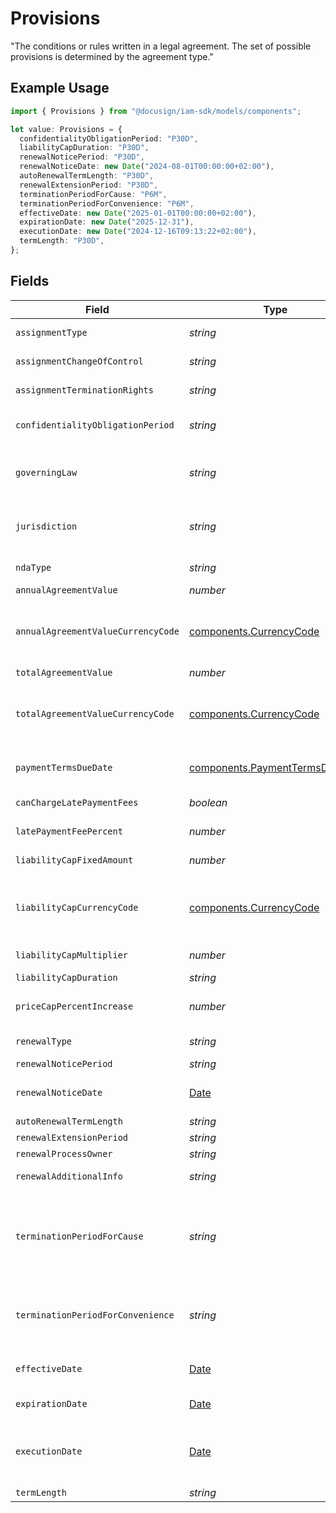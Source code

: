 # Provisions

"The conditions or rules written in a legal agreement. The set of possible provisions is determined by the agreement type."


## Example Usage

```typescript
import { Provisions } from "@docusign/iam-sdk/models/components";

let value: Provisions = {
  confidentialityObligationPeriod: "P30D",
  liabilityCapDuration: "P30D",
  renewalNoticePeriod: "P30D",
  renewalNoticeDate: new Date("2024-08-01T00:00:00+02:00"),
  autoRenewalTermLength: "P30D",
  renewalExtensionPeriod: "P30D",
  terminationPeriodForCause: "P6M",
  terminationPeriodForConvenience: "P6M",
  effectiveDate: new Date("2025-01-01T00:00:00+02:00"),
  expirationDate: new Date("2025-12-31"),
  executionDate: new Date("2024-12-16T09:13:22+02:00"),
  termLength: "P30D",
};
```

## Fields

| Field                                                                                                                                                                                                                           | Type                                                                                                                                                                                                                            | Required                                                                                                                                                                                                                        | Description                                                                                                                                                                                                                     | Example                                                                                                                                                                                                                         |
| ------------------------------------------------------------------------------------------------------------------------------------------------------------------------------------------------------------------------------- | ------------------------------------------------------------------------------------------------------------------------------------------------------------------------------------------------------------------------------- | ------------------------------------------------------------------------------------------------------------------------------------------------------------------------------------------------------------------------------- | ------------------------------------------------------------------------------------------------------------------------------------------------------------------------------------------------------------------------------- | ------------------------------------------------------------------------------------------------------------------------------------------------------------------------------------------------------------------------------- |
| `assignmentType`                                                                                                                                                                                                                | *string*                                                                                                                                                                                                                        | :heavy_minus_sign:                                                                                                                                                                                                              | The type of assignment rights in the agreement (e.g., transferability)                                                                                                                                                          |                                                                                                                                                                                                                                 |
| `assignmentChangeOfControl`                                                                                                                                                                                                     | *string*                                                                                                                                                                                                                        | :heavy_minus_sign:                                                                                                                                                                                                              | Provisions related to changes in control of the assigning party                                                                                                                                                                 |                                                                                                                                                                                                                                 |
| `assignmentTerminationRights`                                                                                                                                                                                                   | *string*                                                                                                                                                                                                                        | :heavy_minus_sign:                                                                                                                                                                                                              | Provisions for the termination of assignment rights                                                                                                                                                                             |                                                                                                                                                                                                                                 |
| `confidentialityObligationPeriod`                                                                                                                                                                                               | *string*                                                                                                                                                                                                                        | :heavy_minus_sign:                                                                                                                                                                                                              | A subset of ISO 8601 duration. Fractional or negative values are not supported.                                                                                                                                                 | P30D                                                                                                                                                                                                                            |
| `governingLaw`                                                                                                                                                                                                                  | *string*                                                                                                                                                                                                                        | :heavy_minus_sign:                                                                                                                                                                                                              | The governing law clause identifies the substantive law that will govern the rights and obligations of the parties to the agreement.                                                                                            |                                                                                                                                                                                                                                 |
| `jurisdiction`                                                                                                                                                                                                                  | *string*                                                                                                                                                                                                                        | :heavy_minus_sign:                                                                                                                                                                                                              | A jurisdiction clause expressly sets out which courts or tribunals have the power to hear a dispute which arises under the agreement.                                                                                           |                                                                                                                                                                                                                                 |
| `ndaType`                                                                                                                                                                                                                       | *string*                                                                                                                                                                                                                        | :heavy_minus_sign:                                                                                                                                                                                                              | Type of non-disclosure agreement (e.g., unilateral, bilateral).                                                                                                                                                                 |                                                                                                                                                                                                                                 |
| `annualAgreementValue`                                                                                                                                                                                                          | *number*                                                                                                                                                                                                                        | :heavy_minus_sign:                                                                                                                                                                                                              | Total annual value of the agreement.                                                                                                                                                                                            |                                                                                                                                                                                                                                 |
| `annualAgreementValueCurrencyCode`                                                                                                                                                                                              | [components.CurrencyCode](../../models/components/currencycode.md)                                                                                                                                                              | :heavy_minus_sign:                                                                                                                                                                                                              | 'ISO 4217 codes. From https://en.wikipedia.org/wiki/ISO_4217<br/>https://www.currency-iso.org/en/home/tables/table-a1.html'<br/>                                                                                                |                                                                                                                                                                                                                                 |
| `totalAgreementValue`                                                                                                                                                                                                           | *number*                                                                                                                                                                                                                        | :heavy_minus_sign:                                                                                                                                                                                                              | Total value of the agreement.                                                                                                                                                                                                   |                                                                                                                                                                                                                                 |
| `totalAgreementValueCurrencyCode`                                                                                                                                                                                               | [components.CurrencyCode](../../models/components/currencycode.md)                                                                                                                                                              | :heavy_minus_sign:                                                                                                                                                                                                              | 'ISO 4217 codes. From https://en.wikipedia.org/wiki/ISO_4217<br/>https://www.currency-iso.org/en/home/tables/table-a1.html'<br/>                                                                                                |                                                                                                                                                                                                                                 |
| `paymentTermsDueDate`                                                                                                                                                                                                           | [components.PaymentTermsDueDate](../../models/components/paymenttermsduedate.md)                                                                                                                                                | :heavy_minus_sign:                                                                                                                                                                                                              | Terms specifying the payment due date, based on a defined number of days or other conditions.                                                                                                                                   |                                                                                                                                                                                                                                 |
| `canChargeLatePaymentFees`                                                                                                                                                                                                      | *boolean*                                                                                                                                                                                                                       | :heavy_minus_sign:                                                                                                                                                                                                              | Indicates if late payment fees can be charged.                                                                                                                                                                                  |                                                                                                                                                                                                                                 |
| `latePaymentFeePercent`                                                                                                                                                                                                         | *number*                                                                                                                                                                                                                        | :heavy_minus_sign:                                                                                                                                                                                                              | Percentage fee charged on late payments.                                                                                                                                                                                        |                                                                                                                                                                                                                                 |
| `liabilityCapFixedAmount`                                                                                                                                                                                                       | *number*                                                                                                                                                                                                                        | :heavy_minus_sign:                                                                                                                                                                                                              | Maximum liability cap in the agreement                                                                                                                                                                                          |                                                                                                                                                                                                                                 |
| `liabilityCapCurrencyCode`                                                                                                                                                                                                      | [components.CurrencyCode](../../models/components/currencycode.md)                                                                                                                                                              | :heavy_minus_sign:                                                                                                                                                                                                              | 'ISO 4217 codes. From https://en.wikipedia.org/wiki/ISO_4217<br/>https://www.currency-iso.org/en/home/tables/table-a1.html'<br/>                                                                                                |                                                                                                                                                                                                                                 |
| `liabilityCapMultiplier`                                                                                                                                                                                                        | *number*                                                                                                                                                                                                                        | :heavy_minus_sign:                                                                                                                                                                                                              | Multiplier applied to calculate the liability cap                                                                                                                                                                               |                                                                                                                                                                                                                                 |
| `liabilityCapDuration`                                                                                                                                                                                                          | *string*                                                                                                                                                                                                                        | :heavy_minus_sign:                                                                                                                                                                                                              | N/A                                                                                                                                                                                                                             | P30D                                                                                                                                                                                                                            |
| `priceCapPercentIncrease`                                                                                                                                                                                                       | *number*                                                                                                                                                                                                                        | :heavy_minus_sign:                                                                                                                                                                                                              | Maximum allowed percentage increase in prices, limited between 0 and 100.                                                                                                                                                       |                                                                                                                                                                                                                                 |
| `renewalType`                                                                                                                                                                                                                   | *string*                                                                                                                                                                                                                        | :heavy_minus_sign:                                                                                                                                                                                                              | Specifies the type of renewal (e.g., automatic, manual).                                                                                                                                                                        |                                                                                                                                                                                                                                 |
| `renewalNoticePeriod`                                                                                                                                                                                                           | *string*                                                                                                                                                                                                                        | :heavy_minus_sign:                                                                                                                                                                                                              | N/A                                                                                                                                                                                                                             | P30D                                                                                                                                                                                                                            |
| `renewalNoticeDate`                                                                                                                                                                                                             | [Date](https://developer.mozilla.org/en-US/docs/Web/JavaScript/Reference/Global_Objects/Date)                                                                                                                                   | :heavy_minus_sign:                                                                                                                                                                                                              | Calculated field based on renewal notice period. (agreement expiration date - renewal notice period duration)                                                                                                                   | 2024-08-01T00:00:00+02:00                                                                                                                                                                                                       |
| `autoRenewalTermLength`                                                                                                                                                                                                         | *string*                                                                                                                                                                                                                        | :heavy_minus_sign:                                                                                                                                                                                                              | N/A                                                                                                                                                                                                                             | P30D                                                                                                                                                                                                                            |
| `renewalExtensionPeriod`                                                                                                                                                                                                        | *string*                                                                                                                                                                                                                        | :heavy_minus_sign:                                                                                                                                                                                                              | N/A                                                                                                                                                                                                                             | P30D                                                                                                                                                                                                                            |
| `renewalProcessOwner`                                                                                                                                                                                                           | *string*                                                                                                                                                                                                                        | :heavy_minus_sign:                                                                                                                                                                                                              | The userId parameter                                                                                                                                                                                                            |                                                                                                                                                                                                                                 |
| `renewalAdditionalInfo`                                                                                                                                                                                                         | *string*                                                                                                                                                                                                                        | :heavy_minus_sign:                                                                                                                                                                                                              | Additional information related to the renewal process.                                                                                                                                                                          |                                                                                                                                                                                                                                 |
| `terminationPeriodForCause`                                                                                                                                                                                                     | *string*                                                                                                                                                                                                                        | :heavy_minus_sign:                                                                                                                                                                                                              | The specific duration that a party has to give notice before terminating the agreement due to a significant breach or violation of terms. <br/>This period allows the other party to address the cause or prepare for termination.<br/> | P6M                                                                                                                                                                                                                             |
| `terminationPeriodForConvenience`                                                                                                                                                                                               | *string*                                                                                                                                                                                                                        | :heavy_minus_sign:                                                                                                                                                                                                              | Specifies the required notice period that a party must provide before terminating the agreement for convenience, without cause, under the terms outlined in the contract.                                                       | P6M                                                                                                                                                                                                                             |
| `effectiveDate`                                                                                                                                                                                                                 | [Date](https://developer.mozilla.org/en-US/docs/Web/JavaScript/Reference/Global_Objects/Date)                                                                                                                                   | :heavy_minus_sign:                                                                                                                                                                                                              | The date when the terms of the agreement start to apply and become legally binding.                                                                                                                                             | 2025-01-01T00:00:00+02:00                                                                                                                                                                                                       |
| `expirationDate`                                                                                                                                                                                                                | [Date](https://developer.mozilla.org/en-US/docs/Web/JavaScript/Reference/Global_Objects/Date)                                                                                                                                   | :heavy_minus_sign:                                                                                                                                                                                                              | The date when the agreement ends and is no longer valid or enforceable.                                                                                                                                                         | 2025-12-31                                                                                                                                                                                                                      |
| `executionDate`                                                                                                                                                                                                                 | [Date](https://developer.mozilla.org/en-US/docs/Web/JavaScript/Reference/Global_Objects/Date)                                                                                                                                   | :heavy_minus_sign:                                                                                                                                                                                                              | The date when the agreement is signed by all parties, making it officially binding. This is not necessarily the same as the effective date.                                                                                     | 2024-12-16T09:13:22+02:00                                                                                                                                                                                                       |
| `termLength`                                                                                                                                                                                                                    | *string*                                                                                                                                                                                                                        | :heavy_minus_sign:                                                                                                                                                                                                              | Overall duration of the agreement.                                                                                                                                                                                              | P30D                                                                                                                                                                                                                            |